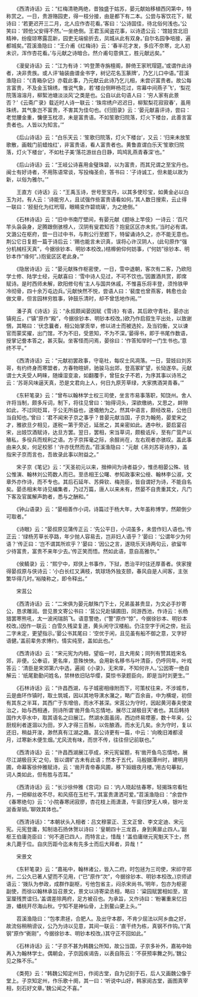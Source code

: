 <!-- { "loadSidebar": true } -->
　　《西清诗话》云：“红梅清艳两绝，昔独盛于姑苏，晏元献始移植西冈第中，特称赏之。一日，贵游赂园吏，得一枝分接，由是都下有二本。公尝与客饮花下，赋诗曰：‘若更迟开三二月，北人应作杏花看。’客曰：‘公诗固佳，待北俗何浅也。’公笑曰：‘顾伧父安得不然。’一坐绝倒。王君玉闻盗花事，以诗遗公云：‘馆娃宫北旧精神，纷瘦琼寒露蕊新，园吏无端偷折去，凤城从此有双身。’自尔名园争培接，遍都城矣。”苕溪渔隐曰：“王介甫《红梅诗》云：‘春半花才发，多应不奈寒，北人初未识，浑作杏花看。’与元献之诗暗合。然介甫句意俱工，胜元献远矣。”

　　《漫叟诗话》云：“江为有诗：‘吟登萧寺旃檀阁，醉倚王家玳瑁筵。’或谓作此诗者，决非贵族。或人评‘轴装曲谱金书字，树记花名玉篆牌’，乃乞儿口中语。”苕溪渔隐曰：“《青箱杂记》亦载此事，乃元献云此诗乃乞儿相，未尝识富贵者。故公每言富贵，不及金玉锦绣，惟说气象，若‘楼台侧畔杨花过，帘幕中间燕子飞’，‘梨花院落溶溶月，柳絮池塘淡淡风’之类是也。公自以此句语人曰：‘穷人家有此景否？’《云斋广录》载近时人诗一联云：‘珠帘绣户迟迟日，柳絮梨花寂寂春’，虽用珠绣，其气象岂不富贵，不害其为佳句也。《归田录》云：‘晏元献喜评诗，尝曰：老觉腰金重，慵便玉枕凉，未是富贵语。不如笙歌归院落，灯火下楼台，此善言富贵者也。人皆以为知言。’”

　　《后山诗话》云：“白乐天云：‘笙歌归院落，灯火下楼台’，又云：‘归来未放笙歌散，画戟门前蜡烛红’，非富贵语，看人富贵者也。黄鲁直谓白乐天‘笙歌归院落，灯火下楼台’，不如杜子美‘落花游丝白日静，鸣鸠乳燕青春深’也。”

　　《后山诗话》云：“王岐公诗喜用金璧珠碧，以为富贵，而其兄谓之至宝丹也。闽士有好诗者，不用陈语常谈，写投梅圣俞，答书曰：‘子诗诚工，但未能以故为新，以俗为雅尔。’”

　　王直方《诗话》云：“王禹玉诗，世号至宝丹，以其多使珍宝，如黄金必以白玉为对。有人云：‘诗能穷人，且试强作些富贵语看如何。’其人数日搜索，云止得一联曰：‘胫挺化为红玳瑁，眼睛变作碧琉璃’，为之绝倒。”

　　《石林诗话》云：“旧中书南厅壁间，有晏元献《题咏上竿伎》一诗云：‘百尺竿头袅袅身，足腾跟倒骇榜人，汉阴有叟君知否？抱瓮区区亦未贫。’当时必有谓。文潞公在枢府，尝一日过中书，与荆公行至题下，特留诵诗久之，亦不能无意也。荆公它日复题一篇于诗后云：‘赐也能言未识真，误将心许汉阴人，(此句原作“强分机械枉天真”，今据徐钞本、明钞本校改。)桔槔俯仰何妨事，(“何妨”徐钞本、明钞本作“缘何”。)抱瓮区区老此身。’”

　　《隐居诗话》云：“晏元献殊作枢密使，一日，雪中退朝，客次有二客，乃欧阳学士修、陆学士经，元献喜曰：‘雪中诗人见过，不可不饮也。’因置酒共赏，即席赋诗。是时西师未解，欧阳修句有‘主人与国共休戚，不惟喜乐将丰登，须怜铁甲冷彻骨，四十余万屯边兵。’元献怏然不悦，尝语人曰：‘裴度也曾燕客，韩愈也会做文章，但言园林穷胜事，钟鼓乐清时，却不曾恁地作闹。’”

　　潘子真《诗话》云：“永叔颇闻晏因赋《雪诗》有语，其后欧守青社，晏亦出镇宛丘，(“镇”原作“殿”，今据徐钞本、明钞本校改。)欧乃作启叙生平出处，以致谢悃，其略曰：‘伏念曩者，相公始掌贡举，修以进士而被选抡，及当钧衡，又以谏官而蒙奖擢，出门馆，不为不旧，受恩知，不为不深。’晏得书，即于书尾作数语，授掌记誊本答之，甚灭裂。坐客怪而问焉，晏徐曰：‘作答知举时一门生书也。’意终不平。”

　　《西清诗话》云：“元献初罢政事，守亳社，每叹士风凋落。一日，营妓曰刘苏哥，有约终身而寒盟者，方春物暄妍，驰骏马出郊，登高冢旷望，长恸遂卒。元献谓士大夫受人眄睐，随燥湿变渝，如翻覆手，曾狂女子不若，为序其事以诗吊之云：‘苏哥风味逼天真，恐是文君向上人，何日九原芳草绿，大家携酒哭青春。’”

　　《东轩笔录》云：“曾布以翰林学士权三司使，坐言市易事落职，知饶州。舍人许将当制，颇多斥词，制下，将往见曾曰：‘始得词头，深欲缴纳，又思之，衅隙如此，不过同贬耳，于公无所益也，遂僶勉为之。然其中语言，颇经改易，公他日当自知也。’曾曰：‘君不闻宋子京之事乎？昔晏元献当国，子京为翰苑，晏爱宋之才，雅欲旦夕相见，遂税一第于旁近，延居之，其亲密如此。遇中秋，晏启宴召宋，出妓饮酒赋诗，达旦方罢。翌日，罢相，宋当草词，颇极诋斥，至有广营产以殖私，多役兵而规利之语。方子京挥毫之际，余酲尚在，左右观者亦骇叹。盖此事由来久矣，何足校邪！’许亦怃然而去。”苕溪渔隐曰：“元献《吊刘苏哥诗序》，盖指宋子京而言也，吾故录此事以附益之。”

　　宋子京《笔记》云：“天圣初元以来，搢绅间为诗者益少，惟丞相晏公殊、钱公惟演、翰林刘公筠数人而已。至丞相王公曙、参知政事宋公绶、翰林李公淑，文章外亦作诗，而不专也。其后石延年、苏舜钦、梅尧臣，皆自谓好为诗，不能自名矣。晏丞相末年诗见编集者，乃过万篇，唐人以来未有，然晏不自贵重其文，凡门下客及官属解声韵者，悉与之酬和。”

　　《钟山语录》云：“晏相善作小词，诗篇过于杨大年，大年虽称博学，然颠倒少可取者。”

　　《诗眼》云：“晏叔原见蒲传正云：‘先公平日，小词虽多，未尝作妇人语也。’传正云：‘绿杨芳草长亭路，年少抛人容易去，岂非妇人语乎？’晏曰：‘公谓年少为何语？’传正曰：‘岂不谓其所欢乎？’晏曰：‘因公之言，遂晓乐天诗两句云，欲留年少待富贵，富贵不来年少去。’传正笑而悟。然如此语，意自高雅尔。”

　　《侯鲭录》云：“熙宁中，郑侠上书事作，下狱，悉治平时往还厚善者。侠家搜得晏叔原与侠诗云：‘小白长红又满枝，筑球场外独支颐，春风自是人间客，主张繁华得几时。’裕陵称之，即令释出。”

　　宋莒公

　　《西清诗话》云：“二宋俱为晏元献殊门下士，兄弟虽甚贵显，为文必手抄寄公，恳求雕润。尝见景文寄公书曰：‘莒公兄赴镇圃田，同游西池，作诗云：长杨猎罢寒熊吼，太一波闲瑞鹄飞。语意警绝，(“警”原作“惊”，今据徐钞本、明钞本校改。)因作一联云：白雪久残梁复道，黄头闲守汉楼船。仍注空字于闲之傍，批云二字未定，更望指示。’晏公书其尾曰：‘空优于闲，且见虽有船不御之意，又字好语健。’盖前辈务求博约，情实纯至，盖如此也。”

　　《西清诗话》云：“宋元宪为内相，望临一时，且大用矣；同列有赞其姓宋名郊，非便。公奉诏，更名庠，意殊怏怏。会用新名移书与叶清臣，仍呼同年。叶戏答云：‘清臣是宋郊第六中选，遍阅《小录》，无宋庠，不知何许人。’公因寄一绝自解云：‘纸尾勤勤问姓名，禁林依旧玷华缨，莫惊书录题臣向，即是当时刘更生。’”

　　《石林诗话》云：“许昌西湖，与子城密相缘附而下，可策杖往来，不涉城市，云是曲环作镇时，取土筑城，因以其地导潩水潴之，略广百余亩，中为横堤，初但有其东之半耳，其西广于东增倍，而水不甚深。宋莒公为守时，因起黄河春夫使浚治之，始与西相通，则诗所谓‘凿开鱼鸟忘情地，展尽江湖极目天’者也。其后韩持国作大亭水中，取其语名之曰展江。然湖水面虽阔，西边终易堙塞，数十年来，公厨规利者遂涸以为田，岁入才得三百斛，以佐酿酒，而水无几矣。余为守时，复以还旧，稍益开浚，渺然真有江湖之趣。莒公诗更有一篇，中云：‘向晚旧滩都浸月，过寒新木便生烟。’尤风流有味，而世不传，往往但记前联也。”

　　《西清诗话》云：“许昌西湖展江亭成，宋元宪留题，有‘凿开鱼鸟忘情地，展尽江湖极目天’之句，皆以谓旷古未有此语；然本于五代，马殷据潭州时，建明月圃，命幕客徐仲雅赋诗，云：‘凿开青帝春风圃，移下姮娥夜月楼。’用古句摹拟，词人类如此，但有胜与否耳。”

　　《西清诗话》云：“长沙徐仲雅《宫词》曰：‘内人晓起怯春寒，轻揭珠帘看牡丹，一把柳丝收不尽，和风搭在玉栏干。’其富贵潇洒可爱。”苕溪渔隐曰：“余尝作《春寒绝句》云：‘小院春寒闭寂廖，杏花枝上雨潇潇，午窗归梦无人唤，银叶龙涎香渐销。’聊效其体也。”

　　《西清诗话》：“本朝状头入相者：吕文穆蒙正、王文正曾、李文定迪、宋元宪。元宪登庸，知制诰石扬休贺以诗曰：‘皇朝四十三龙首，身到黄扉止四人。’副枢王伯庸尧臣曰：‘何不道已四人，而特言止，惜哉！’盖伯庸继元宪魁天下士，然未几薨于位。自庆历距今迄未有先多士而后大拜者，异哉！”

　　宋景文

　　《东轩笔录》云：“嘉祐中，翰林诸公，皆入二府。时包拯为三司使，宋祁守郑州，二公久已著人望而不见用，(“已”原作“次”，今据徐钞本、明钞本校改。)京师谚语云：‘拨队为参政，成群作副枢，亏他包省主，闷杀宋尚书。’明年，包亦为枢密副使，而徐以翰林承旨召景文，景文以诗寄梁丞相，略曰：‘粱园赋罢相如至，宣室厘残贾谊归。’盖谓差除两府，足方被召也。为承旨，又作诗曰：‘粉署重来忆旧游，蟠桃开尽海山秋。宁知不是神仙骨，上到鳌山更上头。’”

　　苕溪渔隐曰：“包孝肃拯，合肥人。及出守本郡，不肯少屈法以阿乡曲之好，故流俗稍稍谤议，公乃为诗以见意，其间一联云：‘直干终为栋，真钢不作钩。’(“真钢”原作“衠刚”，今据徐钞本、明钞本校改。)其守正不回如此。”

　　《石林诗话》云：“子京不甚为韩魏公所知，故公当国，子京多补外，嘉祐中始再入为翰林学士。偶朝会，子京因疾谒告，以表自陈云：‘不获预率舞之列。’魏公见之殊不乐。”

　　《类苑》云：“韩魏公知定州日，作阅古堂，自为记刻于石，后人又画魏公像于堂上。子京知定州，作乐歌十阕，其一曰：‘听说中山好，韩家阅古堂，画图真宰相，刻石好文章。’魏公闻之不喜。”


